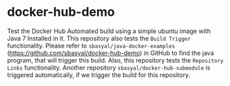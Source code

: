 # docker-hub-demo
Test the Docker Hub Automated build using a simple ubuntu image with Java 7 Installed in it.
This repository also tests the `Build Trigger` functionality. Please refer to `sbasyal/java-docker-examples` (https://github.com/sbasyal/docker-hub-demo) in GitHub to find the java program, that will trigger this build.
Also, this repository tests the `Repository Links` functionality. Another repository `sbasyal/docker-hub-submodule` is triggered automatically, if we trigger the build for this repository.